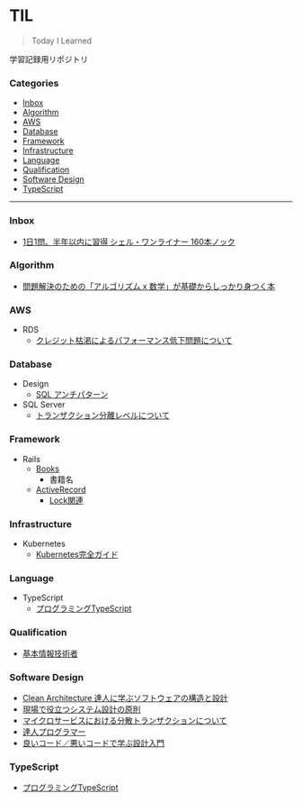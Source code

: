 # TIL<!-- omit in toc -->

> Today I Learned

学習記録用リポジトリ

### Categories<!-- omit in toc -->

- [Inbox](#inbox)
- [Algorithm](#algorithm)
- [AWS](#aws)
- [Database](#database)
- [Framework](#framework)
- [Infrastructure](#infrastructure)
- [Language](#language)
- [Qualification](#qualification)
- [Software Design](#software-design)
- [TypeScript](#typescript)

---

### Inbox

- [1日1問、半年以内に習得 シェル・ワンライナー 160本ノック](/docs/inbox/shell_oneliner/note.md)

### Algorithm

- [問題解決のための「アルゴリズム x 数学」が基礎からしっかり身つく本](/docs/algorithm/mathematics-algorithm/note.md)

### AWS

- RDS
  - [クレジット枯渇によるパフォーマンス低下問題について](/docs/aws/rds/クレジット枯渇によるパフォーマンス低下問題について/note.md)

### Database

- Design
  - [SQL アンチパターン](/docs/database/design/sql_antipatterns/note.md)
- SQL Server
  - [トランザクション分離レベルについて](/docs/database/sql_server/transaction_isolation_level/note.md)

### Framework

- Rails
  - [Books](/docs/framework/rails/books)
    - 書籍名
  - [ActiveRecord](/docs/framework/rails/active_record)
    - [Lock関連](/docs/framework/rails/active_record/lock/note.md)

### Infrastructure

- Kubernetes
  - [Kubernetes完全ガイド](/docs/infrastructure/kubernetes/Kubernetes完全ガイド/note.md)

### Language

- TypeScript
  - [プログラミングTypeScript](/docs/language/typescript/プログラミングTypeScript/note.md)

### Qualification

- [基本情報技術者](/docs/qualifications/基本情報技術者/note.md)

### Software Design

- [Clean Architecture 達人に学ぶソフトウェアの構造と設計](/docs/software_design/Clean_Architecture_達人に学ぶソフトウェアの構造と設計/note.md)
- [現場で役立つシステム設計の原則](/docs/software_design/現場で役立つシステム設計の原則/note.md)
- [マイクロサービスにおける分散トランザクションについて](/docs/software_design/マイクロサービスにおける分散トランザクションについて/note.md)
- [達人プログラマー](/docs/software_design/達人プログラマー/note.md)
- [良いコード／悪いコードで学ぶ設計入門](/docs/software_design/良いコード／悪いコードで学ぶ設計入門/note.md)

### TypeScript

- [プログラミングTypeScript](/docs/typescript/プログラミングTypeScript/note.md)
